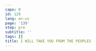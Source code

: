 ```yaml
---
capo: 0
id: 129
lang: en-us
page: '139'
step: pre
subtitle: ''
tags: []
title: I WILL TAKE YOU FROM THE PEOPLES
---
```

